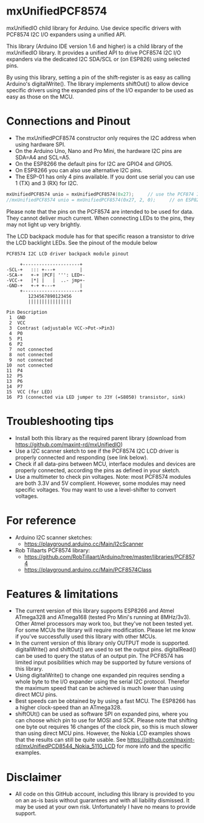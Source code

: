# mxUnifiedPCF8574
mxUnifiedIO child library for Arduino. Use device specific drivers with PCF8574 I2C I/O expanders using a unified API.

This library (Arduino IDE version 1.6 and higher) is a child library of the mxUnifiedIO library. It provides a unified
API to drive PCF8574 I2C I/O expanders via the dedicated I2C SDA/SCL or (on ESP826) using selected pins. 

By using this library, setting a pin of the shift-register is as easy as calling Arduino's digitalWrite().
The library implements shiftOut() to allow device specific drivers using the expanded pins of the I/O expander to be used as easy as those on the MCU.

# Connections and Pinout
- The mxUnifiedPCF8574 constructor only requires the I2C address when using hardware SPI.
- On the Arduino Uno, Nano and Pro Mini, the hardware I2C pins are SDA=A4 and SCL=A5.
- On the ESP8266 the default pins for I2C are GPIO4 and GPIO5.
- On ESP8266 you can also use alternative I2C pins.
- The ESP-01 has only 4 pins available. If you dont use serial you can use 1 (TX) and 3 (RX) for I2C.
```C++
mxUnifiedPCF8574 unio = mxUnifiedPCF8574(0x27);     // use the PCF874 I2C output expander on address 0x27
//mxUnifiedPCF8574 unio = mxUnifiedPCF8574(0x27, 2, 0);     // on ESP8266 you can also use alternative I2C pins. Here SDA=2 and SCL=0
```

Please note that the pins on the PCF8574 are intended to be used for data. They cannot deliver much current. When connecting LEDs to the pins, they may not light up very brightly.

The LCD backpack module has for that specific reason a transistor to drive the LCD backlight LEDs. See the pinout of the module below

```
PCF8574 I2C LCD driver backpack module pinout

     +---------------------+
-SCL-+   ::: +---+         |
-SCA-+   +-+ |PCF| ''': LED+-
-VCC-+   |*| |   |  ..- jmp+-
-GND-+   +-+ +---+         |
     +---------------------+
        1234567890123456
        ||||||||||||||||

Pin Description
 1  GND
 2  VCC
 3  Contrast (adjustable VCC->Pot->Pin3)
 4  P0
 5  P1
 6  P2
 7  not connected
 8  not connected
 9  not connected
10  not connected
11  P4
12  P5
13  P6
14  P7
15  VCC (for LED)
16  P3 (connected via LED jumper to J3Y (=S8050) transistor, sink)
```

# Troubleshooting tips
- Install both this library as the required parent library (download from https://github.com/maxint-rd/mxUnifiedIO)
- Use a I2C scanner sketch to see if the PCF8574 I2C LCD driver is properly connected and responding (see link below).
- Check if all data-pins between MCU, interface modules and devices are properly connected, according the pins as defined in your sketch.
- Use a multimeter to check pin voltages. Note: most PCF8574 modules are both 3.3V and 5V complient. However, some modules may need specific voltages. You may want to use a level-shifter to convert voltages.

# For reference
- Arduino I2C scanner sketches:
    * https://playground.arduino.cc/Main/I2cScanner
- Rob Tillaarts PCF8574 library:
    * https://github.com/RobTillaart/Arduino/tree/master/libraries/PCF8574
    * https://playground.arduino.cc/Main/PCF8574Class

# Features & limitations
- The current version of this library supports ESP8266 and Atmel ATmega328 and ATmega168 (tested Pro Mini's running at 8MHz/3v3). Other Atmel processors may work too, but they've not been tested yet. For some MCUs the library will require modification. Please let me know if you've successfully used this library with other MCUs.
- In the current version of this library only OUTPUT mode is supported. digitalWrite() and shiftOut() are used to set the output pins. digitalRead() can be used to query the status of an output pin. The PCF8574 has limited input posibilities which may be supported by future versions of this library.
- Using digitalWrite() to change one expanded pin requires sending a whole byte to the I/O expander using the serial I2C protocol. Therefor the maximum speed that can be achieved is much lower than using direct MCU pins.
- Best speeds can be obtained by by using a fast MCU. The ESP8266 has a higher clock-speed than an ATmega328.
- shiftOUt() can be used as software SPI on expanded pins, where you can choose which pin to use for MOSI and SCK. Please note that shifting one byte out requires 16 changes of the clock pin, so this is much slower than using direct MCU pins. However, the Nokia LCD examples shows that the results can still be quite usable. See https://github.com/maxint-rd/mxUnifiedPCD8544_Nokia_5110_LCD for more info and the specific examples.

# Disclaimer
- All code on this GitHub account, including this library is provided to you on an as-is basis without guarantees and with all liability dismissed. It may be used at your own risk. Unfortunately I have no means to provide support.

